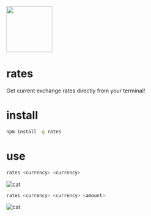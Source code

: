 <img src="http://www.gradworthy.co/assets/flat-cash-6ced839afa615b1ef94f75efa9c019a9.png" width="120">

# rates
Get current exchange rates directly from your terminal!

# install

```bash
npm install -g rates
```

# use

```bash
rates <currency> <currency>
```

![cat](https://raw.githubusercontent.com/smtaydemir/rates/master/ss1.png)

```bash
rates <currency> <currency> <amount> 
```
![cat](https://raw.githubusercontent.com/smtaydemir/rates/master/ss2.png)
